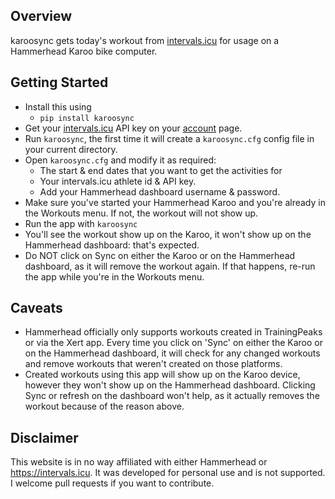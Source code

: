 ## Overview

karoosync gets today's workout from [intervals.icu](https://intervals.icu) for usage on a Hammerhead Karoo bike computer.

## Getting Started
- Install this using
    - `pip install karoosync`
- Get your [intervals.icu](https://intervals.icu) API key on your [account](https://intervals.icu/settings) page.
- Run `karoosync`, the first time it will create a `karoosync.cfg` config file in your current directory.
- Open `karoosync.cfg` and modify it as required:
    - The start & end dates that you want to get the activities for
    - Your intervals.icu athlete id & API key.
    - Add your Hammerhead dashboard username & password.
- Make sure you've started your Hammerhead Karoo and you're already in the Workouts menu. If not, the workout will not show up.
- Run the app with `karoosync`
- You'll see the workout show up on the Karoo, it won't show up on the Hammerhead dashboard: that's expected. 
- Do NOT click on Sync on either the Karoo or on the Hammerhead dashboard, as it will remove the workout again. If that happens, re-run the app while you're in the Workouts menu.

## Caveats
- Hammerhead officially only supports workouts created in TrainingPeaks or via the Xert app. Every time you click on 'Sync' on either the Karoo or on the Hammerhead dashboard, it will check for any changed workouts and remove workouts that weren't created on those platforms.
- Created workouts using this app will show up on the Karoo device, however they won't show up on the Hammerhead dashboard. Clicking Sync or refresh on the dashboard won't help, as it actually removes the workout because of the reason above.

## Disclaimer
This website is in no way affiliated with either Hammerhead or https://intervals.icu. It was developed for personal use and is not supported. I welcome pull requests if you want to contribute.
